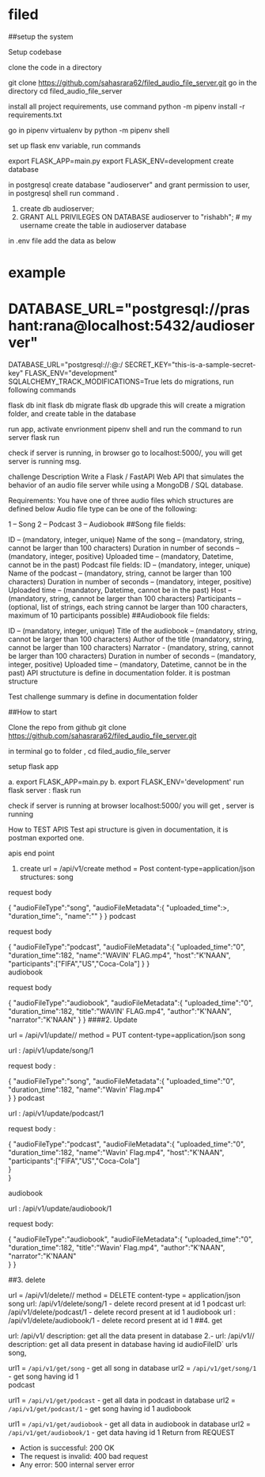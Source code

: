 # filed

##setup the system

Setup codebase

clone the code in a directory

git clone https://github.com/sahasrara62/filed_audio_file_server.git
go in the directory cd filed_audio_file_server

install all project requirements, use command python -m pipenv install -r requirements.txt

go in pipenv virtualenv by python -m pipenv shell

set up flask env variable, run commands

export FLASK_APP=main.py
export FLASK_ENV=development
create database

in postgresql create database "audioserver" and grant permission to user, in postgresql shell run command .

1. create db audioserver;
2. GRANT ALL PRIVILEGES ON DATABASE audioserver to "rishabh"; # my username
create the table in audioserver database

in .env file add the data as below

# example
# DATABASE_URL="postgresql://prashant:rana@localhost:5432/audioserver"
DATABASE_URL="postgresql://<username>:<password>@<server host>:<port>/<database name>
SECRET_KEY="this-is-a-sample-secret-key"
FLASK_ENV="development"
SQLALCHEMY_TRACK_MODIFICATIONS=True
lets do migrations, run following commands

flask db init
flask db migrate
flask db upgrade
this will create a migration folder, and create table in the database

run app, activate envrionment pipenv shell and run the command to run server flask run

check if server is running, in browser go to localhost:5000/, you will get server is running msg.

challenge Description
Write a Flask / FastAPI Web API that simulates the behavior of an audio file server while using a MongoDB / SQL database.

Requirements: You have one of three audio files which structures are defined below Audio file type can be one of the following:

1 – Song
2 – Podcast
3 – Audiobook
##Song file fields:

ID – (mandatory, integer, unique)
Name of the song – (mandatory, string, cannot be larger than 100 characters)
Duration in number of seconds – (mandatory, integer, positive)
Uploaded time – (mandatory, Datetime, cannot be in the past)
Podcast file fields:
ID – (mandatory, integer, unique)
Name of the podcast – (mandatory, string, cannot be larger than 100 characters)
Duration in number of seconds – (mandatory, integer, positive)
Uploaded time – (mandatory, Datetime, cannot be in the past)
Host – (mandatory, string, cannot be larger than 100 characters)
Participants – (optional, list of strings, each string cannot be larger than 100 characters, maximum of 10 participants possible)
##Audiobook file fields:

ID – (mandatory, integer, unique)
Title of the audiobook – (mandatory, string, cannot be larger than 100 characters)
Author of the title (mandatory, string, cannot be larger than 100 characters)
Narrator - (mandatory, string, cannot be larger than 100 characters)
Duration in number of seconds – (mandatory, integer, positive)
Uploaded time – (mandatory, Datetime, cannot be in the past)
API structuture is define in documentation folder. it is postman structure

Test challenge summary is define in documentation folder

##How to start

Clone the repo from github git clone https://github.com/sahasrara62/filed_audio_file_server.git

in terminal go to folder , cd filed_audio_file_server

setup flask app

 a. export FLASK_APP=main.py
 b. export FLASK_ENV='development'
run flask server : flask run

check if server is running at browser localhost:5000/ you will get , server is running

How to TEST APIS
Test api structure is given in documentation, it is postman exported one.

apis end point
1. create
url = /api/v1/create 
method = Post
content-type=application/json
structures:
song

request body

 {
  "audioFileType":"song",
  "audioFileMetadata":{
      "uploaded_time":<upload time>>,
      "duration_time":<time duration in seconds>,
      "name":"<name of song>"
      }
  }
podcast

request body

 {
      "audioFileType":"podcast",
      "audioFileMetadata":{
              "uploaded_time":"0",
              "duration_time":182,
              "name":"WAVIN' FLAG.mp4",
              "host":"K'NAAN",
              "participants":["FIFA","US","Coca-Cola"]
      }
   }      
audiobook

request body

  {
      "audioFileType":"audiobook",
      "audioFileMetadata":{
              "uploaded_time":"0",
              "duration_time":182,
              "title":"WAVIN' FLAG.mp4",
              "author":"K'NAAN",
              "narrator":"K'NAAN"
      }
  }
####2. Update

url = /api/v1/update/<audioFileType>/<audioFileID> 
method = PUT
content-type=application/json
song

url : /api/v1/update/song/1

request body :

  {
      "audioFileType":"song",
      "audioFileMetadata":{
              "uploaded_time":"0",
              "duration_time":182,
              "name":"Wavin' Flag.mp4"    
      }
  }
podcast

url : /api/v1/update/podcast/1

request body :

  {
      "audioFileType":"podcast",
      "audioFileMetadata":{
          "uploaded_time":"0",
          "duration_time":182,
          "name":"Wavin' Flag.mp4",
          "host":"K'NAAN",
          "participants":["FIFA","US","Coca-Cola"]    
       }    
}

audiobook

url : /api/v1/update/audiobook/1

request body:

  {
  "audioFileType":"audiobook",
  "audioFileMetadata":{
          "uploaded_time":"0",
          "duration_time":182,
          "title":"Wavin' Flag.mp4",
          "author":"K'NAAN",
          "narrator":"K'NAAN"  
  }
}

##3. delete

url = /api/v1/delete/<audioFileType>/<audioFileID>
method = DELETE
content-type = application/json
song
url: /api/v1/delete/song/1 - delete record present at id 1
podcast
url: /api/v1/delete/podcast/1 - delete record present at id 1
audiobook
url : /api/v1/delete/audiobook/1 - delete record present at id 1
##4. get

url: /api/v1/<audioFileType>
description: get all the data present in <audioFileType> database 2.- url: /api/v1/<audioFileType>/<audioFileID>
description: get all data present in <audioFileType> database having id audioFileID`
urls
song,

url1 = `/api/v1/get/song` - get all song in database
url2 = `/api/v1/get/song/1` - get song having id 1       
podcast

url1 = `/api/v1/get/podcast` - get all data in podcast in database
url2 = `/api/v1/get/podcast/1` - get song having id 1
audiobook

url1 = `/api/v1/get/audiobook` - get all data in audiobook in database
url2 = `/api/v1/get/audiobook/1` - get data having id 1
Return from REQUEST
- Action is successful: 200 OK
- The request is invalid: 400 bad request
- Any error: 500 internal server error
